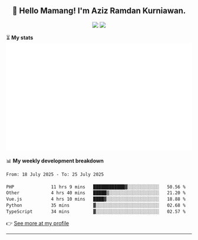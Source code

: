 <h2 align="center">👋 Hello Mamang! I'm Aziz Ramdan Kurniawan.</h2>  
<p align="center">
  <img src="https://komarev.com/ghpvc/?username=azizramdan">
  <img src="https://wakatime.com/badge/user/90056fa0-4c31-4eca-954e-2a3ac05896f9.svg">
</p>
    
⏳ **My stats**  
![](https://raw.githubusercontent.com/azizramdan/github-stats/master/generated/overview.svg#gh-dark-mode-only)

📊 **My weekly development breakdown**
<!--START_SECTION:waka-->

```txt
From: 18 July 2025 - To: 25 July 2025

PHP              11 hrs 9 mins   ████████████▓░░░░░░░░░░░░   50.56 %
Other            4 hrs 40 mins   █████▒░░░░░░░░░░░░░░░░░░░   21.20 %
Vue.js           4 hrs 10 mins   ████▓░░░░░░░░░░░░░░░░░░░░   18.88 %
Python           35 mins         ▓░░░░░░░░░░░░░░░░░░░░░░░░   02.68 %
TypeScript       34 mins         ▓░░░░░░░░░░░░░░░░░░░░░░░░   02.57 %
```

<!--END_SECTION:waka-->
👉 [See more at my profile](https://wakatime.com/@azizramdan)
***
